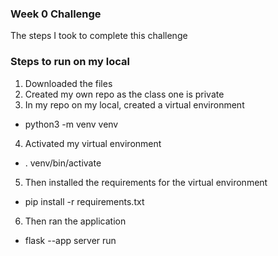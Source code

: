 ### Week 0 Challenge

The steps I took to complete this challenge

### Steps to run on my local 

1. Downloaded the files 
2. Created my own repo as the class one is private 
3. In my repo on my local, created a virtual environment
- python3 -m venv venv 
4.  Activated my virtual environment
- . venv/bin/activate
5. Then installed the requirements for the virtual environment
- pip install -r requirements.txt
6. Then ran the application 
- flask --app server run 



